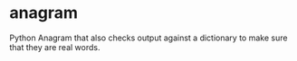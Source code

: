 # anagram
Python Anagram that also checks output against a dictionary to make sure that they are real words.
